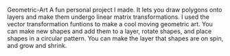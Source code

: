 Geometric-Art
A fun personal project I made. It lets you draw polygons onto layers and make them undergo linear matrix transformations.
I used the vector transformation funtions to make a cool moving geometric art.
You can make new shapes and add them to a layer, rotate shapes, and place shapes in a circular pattern.
You can make the layer that shapes are on spin, and grow and shrink.  
